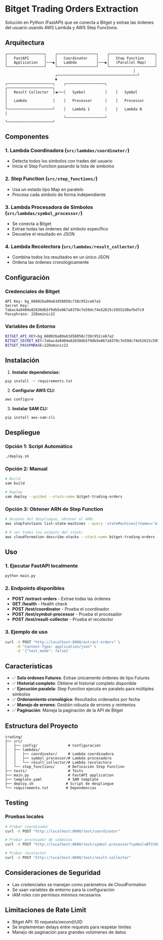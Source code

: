 # Bitget Trading Orders Extraction

Solución en Python (FastAPI) que se conecta a Bitget y extrae las órdenes del usuario usando AWS Lambda y AWS Step Functions.

## Arquitectura

```
┌─────────────────┐    ┌──────────────────┐    ┌─────────────────────┐
│   FastAPI       │    │   Coordinator    │    │   Step Function     │
│   Application   │───▶│   Lambda         │───▶│   (Parallel Map)    │
└─────────────────┘    └──────────────────┘    └─────────────────────┘
                                                           │
                       ┌─────────────────────────────────────┘
                       ▼
┌─────────────────────┐    ┌──────────────────┐    ┌─────────────────────┐
│   Result Collector  │◀───│   Symbol         │    │   Symbol            │
│   Lambda            │    │   Processor      │    │   Processor         │
└─────────────────────┘    │   Lambda 1       │    │   Lambda N          │
                           └──────────────────┘    └─────────────────────┘
```

## Componentes

### 1. Lambda Coordinadora (`src/lambdas/coordinator/`)
- Detecta todos los símbolos con trades del usuario
- Inicia el Step Function pasando la lista de símbolos

### 2. Step Function (`src/step_functions/`)
- Usa un estado tipo Map en paralelo
- Procesa cada símbolo de forma independiente

### 3. Lambda Procesadora de Símbolos (`src/lambdas/symbol_processor/`)
- Se conecta a Bitget
- Extrae todas las órdenes del símbolo específico
- Devuelve el resultado en JSON

### 4. Lambda Recolectora (`src/lambdas/result_collector/`)
- Combina todos los resultados en un único JSON
- Ordena las órdenes cronológicamente

## Configuración

### Credenciales de Bitget
```
API Key: bg_680026a00a63d58058c738c952ce67a2
Secret Key: 7abac4a9404e82830db5f9db5e867a8370c7e59dc74e52615c59552d0afbd7c9
Passphrase: 22Dominic22
```

### Variables de Entorno
```bash
BITGET_API_KEY=bg_680026a00a63d58058c738c952ce67a2
BITGET_SECRET_KEY=7abac4a9404e82830db5f9db5e867a8370c7e59dc74e52615c59552d0afbd7c9
BITGET_PASSPHRASE=22Dominic22
```

## Instalación

1. **Instalar dependencias:**
```bash
pip install -r requirements.txt
```

2. **Configurar AWS CLI:**
```bash
aws configure
```

3. **Instalar SAM CLI:**
```bash
pip install aws-sam-cli
```

## Despliegue

### Opción 1: Script Automático
```bash
./deploy.sh
```

### Opción 2: Manual
```bash
# Build
sam build

# Deploy
sam deploy --guided --stack-name bitget-trading-orders
```

### Opción 3: Obtener ARN de Step Function
```bash
# Después del despliegue, obtener el ARN:
aws stepfunctions list-state-machines --query 'stateMachines[?name==`bitget-order-extraction`].stateMachineArn' --output text

# O ver todos los outputs del stack:
aws cloudformation describe-stacks --stack-name bitget-trading-orders --query 'Stacks[0].Outputs'
```

## Uso

### 1. Ejecutar FastAPI localmente
```bash
python main.py
```

### 2. Endpoints disponibles

- **POST /extract-orders** - Extrae todas las órdenes
- **GET /health** - Health check
- **POST /test/coordinator** - Prueba el coordinador
- **POST /test/symbol-processor** - Prueba el procesador
- **POST /test/result-collector** - Prueba el recolector

### 3. Ejemplo de uso
```bash
curl -X POST "http://localhost:8000/extract-orders" \
     -H "Content-Type: application/json" \
     -d '{"test_mode": false}'
```

## Características

- ✅ **Solo órdenes Futures**: Extrae únicamente órdenes de tipo Futures
- ✅ **Historial completo**: Obtiene el historial completo disponible
- ✅ **Ejecución paralela**: Step Function ejecuta en paralelo para múltiples símbolos
- ✅ **Ordenamiento cronológico**: Resultados ordenados por fecha
- ✅ **Manejo de errores**: Gestión robusta de errores y reintentos
- ✅ **Paginación**: Maneja la paginación de la API de Bitget

## Estructura del Proyecto

```
trading/
├── src/
│   ├── config/              # Configuración
│   ├── lambdas/
│   │   ├── coordinator/     # Lambda coordinadora
│   │   ├── symbol_processor/# Lambda procesadora
│   │   └── result_collector/# Lambda recolectora
│   └── step_functions/      # Definición Step Function
├── tests/                   # Tests
├── main.py                  # FastAPI application
├── template.yaml            # SAM template
├── deploy.sh               # Script de despliegue
└── requirements.txt        # Dependencias
```

## Testing

### Pruebas locales
```bash
# Probar coordinador
curl -X POST "http://localhost:8000/test/coordinator"

# Probar procesador de símbolos
curl -X POST "http://localhost:8000/test/symbol-processor?symbol=BTCUSDT"

# Probar recolector
curl -X POST "http://localhost:8000/test/result-collector"
```

## Consideraciones de Seguridad

- Las credenciales se manejan como parámetros de CloudFormation
- Se usan variables de entorno para la configuración
- IAM roles con permisos mínimos necesarios

## Limitaciones de Rate Limit

- Bitget API: 10 requests/second/UID
- Se implementan delays entre requests para respetar límites
- Manejo de paginación para grandes volúmenes de datos